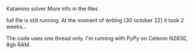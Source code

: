 Katamino solver
More info in the files

full file is still running. At the moment of writing (30 october 22) it took 2 weeks...

The code uses one thread only. I'm running with PyPy on Celeron N2830, 8gb RAM.
